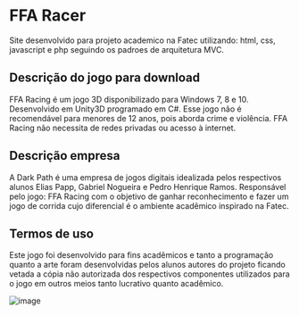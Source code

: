# FFA Racer 
Site desenvolvido para projeto academico na Fatec utilizando: html, css, javascript e php seguindo os padroes de arquitetura MVC.

## Descrição do jogo para download 
FFA Racing é um jogo 3D disponibilizado para Windows 7, 8 e 10. Desenvolvido em Unity3D programado em C#. Esse jogo não é recomendável para menores de 12 anos, pois aborda crime e violência. FFA Racing não necessita de redes privadas ou acesso à internet.

## Descrição empresa 
A Dark Path é uma empresa de jogos digitais idealizada pelos respectivos alunos Elias Papp, Gabriel Nogueira e Pedro Henrique Ramos. Responsável pelo jogo: FFA Racing com o objetivo de ganhar reconhecimento e fazer um jogo de corrida cujo diferencial é o ambiente acadêmico inspirado na Fatec.

## Termos de uso
Este jogo foi desenvolvido para fins acadêmicos e tanto a programação quanto a arte foram desenvolvidas pelos alunos autores do projeto ficando vetada a cópia não autorizada dos respectivos componentes utilizados para o jogo em outros meios tanto lucrativo quanto acadêmico.

![image](https://user-images.githubusercontent.com/34325394/217903720-b7f20150-8bab-49a3-9a61-d8ac1d56ffba.png)
